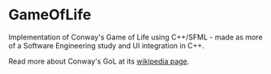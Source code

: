 # GameOfLife

Implementation of Conway's Game of Life using C++/SFML - made as more of a Software Engineering study and UI integration in C++.

Read more about Conway's GoL at its [wikipedia page](https://en.wikipedia.org/wiki/Conway%27s_Game_of_Life).
